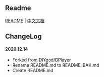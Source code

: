 ## Readme

[README](README_BAK.md) | [中文文档](http://dplayer.js.org/zh/guide.html)

## ChangeLog

#### 2020.12.14
* Forked from [DIYgod/DPlayer](https://github.com/DIYgod/DPlayer)
* Rename README.md to README_BAK.md
* Create README.md
